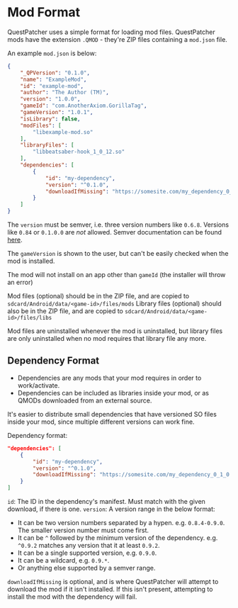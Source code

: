﻿# Mod Format

QuestPatcher uses a simple format for loading mod files.
QuestPatcher mods have the extension `.QMOD` - they\'re ZIP files containing a `mod.json` file.

An example `mod.json` is below:

```json
{
    "_QPVersion": "0.1.0",
    "name": "ExampleMod",
    "id": "example-mod",
    "author": "The Author (TM)",
    "version": "1.0.0",
    "gameId": "com.AnotherAxiom.GorillaTag",
    "gameVersion": "1.0.1",
    "isLibrary": false,
    "modFiles": [
        "libexample-mod.so"
    ],
    "libraryFiles": [
        "libbeatsaber-hook_1_0_12.so"
    ],
    "dependencies": [
        {
            "id": "my-dependency",
            "version": "^0.1.0",
            "downloadIfMissing": "https://somesite.com/my_dependency_0_1_0.qmod",
        }
    ]
}
```

The `version` must be semver, i.e. three version numbers like `0.6.8`. Versions like `0.84` or `0.1.0.0` are *not* allowed. Semver documentation can be found [here](https://semver.org/).

The `gameVersion` is shown to the user, but can\'t be easily checked when the mod is installed.

The mod will not install on an app other than `gameId` (the installer will throw an error)

Mod files (optional) should be in the ZIP file, and are copied to `sdcard/Android/data/<game-id>/files/mods`
Library files (optional) should also be in the ZIP file, and are copied to `sdcard/Android/data/<game-id>/files/libs`

Mod files are uninstalled whenever the mod is uninstalled, but library files are only uninstalled when no mod requires that library file any more.

## Dependency Format

- Dependencies are any mods that your mod requires in order to work/activate.
- Dependencies can be included as libraries inside your mod, or as QMODs downloaded from an external source.

It's easier to distribute small dependencies that have versioned SO files inside your mod, since multiple different versions can work fine.

Dependency format:
```json
"dependencies": [
    {
        "id": "my-dependency",
        "version": "^0.1.0",
        "downloadIfMissing": "https://somesite.com/my_dependency_0_1_0.qmod",
    }
]
```

`id`: The ID in the dependency's manifest. Must match with the given download, if there is one.
`version`: A version range in the below format:
- It can be two version numbers separated by a hypen. e.g. `0.8.4-0.9.0`. The smaller version number must come first.
- It can be `^` followed by the minimum version of the dependency. e.g. `^0.9.2` matches any version that it at least `0.9.2`.
- It can be a single supported version, e.g. `0.9.0`.
- It can be a wildcard, e.g. `0.9.*`.
- Or anything else supported by a semver range.

`downloadIfMissing` is optional, and is where QuestPatcher will attempt to download the mod if it isn't installed. If this isn't present, attempting to install the mod with the dependency will fail.


